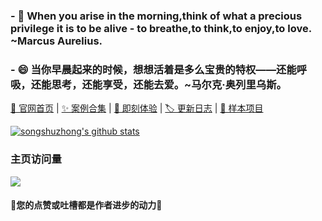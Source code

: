 ### - 🤔 When you arise in the morning,think of what a precious privilege it is to be alive - to breathe,to think,to enjoy,to love. ~Marcus Aurelius.
### - 😄 当你早晨起来的时候，想想活着是多么宝贵的特权——还能呼吸，还能思考，还能享受，还能去爱。~马尔克·奥列里乌斯。
   
[🎉 官网首页](https://songshuzhong.github.io/i-website/dist/home.html) |
[✨ 案例合集](https://songshuzhong.github.io/i-website/dist/index.html) |
[🎡 即刻体验](https://songshuzhong.github.io/i-website/dist/home.html#/playground) |
[🏷 更新日志](https://songshuzhong.github.io/i-website/dist/home.html#/logs) |
[🔑 样本项目](https://github.com/songshuzhong/i-renderer-sample) 

[![songshuzhong's github stats](https://github-readme-stats.vercel.app/api?username=songshuzhong&count_private=true&theme=default&show_icons=true&bg_color=50,409EFF,CDE3FF&title_color=fff&text_color=fff&icon_color=ffffff&include_all_commits=true)](https://github.com/songshuzhong/i-website)

### 主页访问量<br>

![](https://profile-counter.glitch.me/songshuzhong/count.svg)
#### 🥰您的点赞或吐槽都是作者进步的动力🥰
<!--
**songshuzhong/songshuzhong** is a ✨ _special_ ✨ repository because its `README.md` (this file) appears on your GitHub profile.

Here are some ideas to get you started:

- 🔭 I’m currently working on ...
- 🌱 I’m currently learning ...
- 👯 I’m looking to collaborate on ...
- 🤔 I’m looking for help with ...
- 💬 Ask me about ...
- 📫 How to reach me: ...
- 😄 Pronouns: ...
- ⚡ Fun fact: ...
-->
